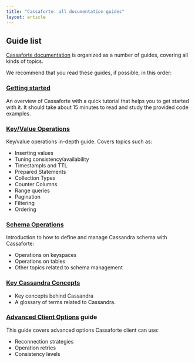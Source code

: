 ```yaml
---
title: "Cassaforte: all documentation guides"
layout: article
---
```


## Guide list

[Cassaforte documentation](https://github.com/clojurewerkz/cassaforte.docs) is organized as a number of guides, covering all kinds of topics.

We recommend that you read these guides, if possible, in this order:


###  [Getting started](/articles/getting_started.html)

An overview of Cassaforte with a quick tutorial that helps you to get
started with it. It should take about 15 minutes to read and study the
provided code examples.


### [Key/Value Operations](/articles/kv.html)

Key/value operations in-depth guide. Covers topics such as:

  * Inserting values
  * Tuning consistency/availability
  * Timestampls and TTL
  * Prepared Statements
  * Collection Types
  * Counter Columns
  * Range queries
  * Pagination
  * Filtering
  * Ordering

###  [Schema Operations](/articles/schema_operations.html)

Introduction to how to define and manage Cassandra schema with Cassaforte:

  * Operations on keyspaces
  * Operations on tables
  * Other topics related to schema management

### [Key Cassandra Concepts](/articles/cassandra_concepts.html)

 * Key concepts behind Cassandra
 * A glossary of terms related to Cassandra.

### [Advanced Client Options](/articles/advanced_client_options.html) guide

This guide covers advanced options Cassaforte client can use:

 * Reconnection strategies
 * Operation retries
 * Consistency levels
